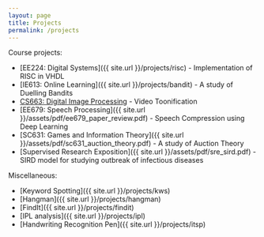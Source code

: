 ```yaml
---
layout: page
title: Projects
permalink: /projects
---
```


Course projects:

* [EE224: Digital Systems]({{ site.url }}/projects/risc) - Implementation of RISC in VHDL 
* [IE613: Online Learning]({{ site.url }}/projects/bandit) - A study of Duelling Bandits
* [CS663: Digital Image Processing](https://github.com/methi1999/CS663-DIP-Project) - Video Toonification
* [EE679: Speech Processing]({{ site.url }}/assets/pdf/ee679_paper_review.pdf) - Speech Compression using Deep Learning
* [SC631: Games and Information Theory]({{ site.url }}/assets/pdf/sc631_auction_theory.pdf) - A study of Auction Theory
* [Supervised Research Exposition]({{ site.url }}/assets/pdf/sre_sird.pdf) - SIRD model for studying outbreak of infectious diseases

Miscellaneous:

* [Keyword Spotting]({{ site.url }}/projects/kws)
* [Hangman]({{ site.url }}/projects/hangman)
* [FindIt]({{ site.url }}/projects/findit)
* [IPL analysis]({{ site.url }}/projects/ipl)
* [Handwriting Recognition Pen]({{ site.url }}/projects/itsp)